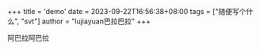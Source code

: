 +++
title = 'demo'
date = 2023-09-22T16:56:38+08:00
tags = ["随便写个什么", "svt"]
author = "lujiayuan巴拉巴拉"
+++

阿巴拉阿巴拉
